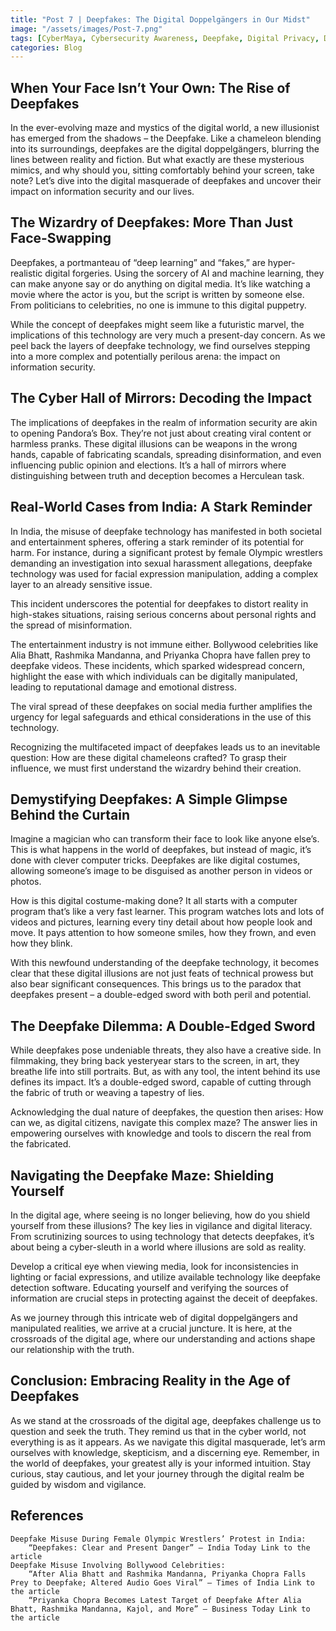 ```yaml
---
title: "Post 7 | Deepfakes: The Digital Doppelgängers in Our Midst"
image: "/assets/images/Post-7.png"
tags: [CyberMaya, Cybersecurity Awareness, Deepfake, Digital Privacy, DPDPA, Identity Theft]
categories: Blog
---
```

## When Your Face Isn’t Your Own: The Rise of Deepfakes

In the ever-evolving maze and mystics of the digital world, a new illusionist has emerged from the shadows – the Deepfake. Like a chameleon blending into its surroundings, deepfakes are the digital doppelgängers, blurring the lines between reality and fiction. But what exactly are these mysterious mimics, and why should you, sitting comfortably behind your screen, take note? Let’s dive into the digital masquerade of deepfakes and uncover their impact on information security and our lives.

## The Wizardry of Deepfakes: More Than Just Face-Swapping

Deepfakes, a portmanteau of “deep learning” and “fakes,” are hyper-realistic digital forgeries. Using the sorcery of AI and machine learning, they can make anyone say or do anything on digital media. It’s like watching a movie where the actor is you, but the script is written by someone else. From politicians to celebrities, no one is immune to this digital puppetry.

While the concept of deepfakes might seem like a futuristic marvel, the implications of this technology are very much a present-day concern. As we peel back the layers of deepfake technology, we find ourselves stepping into a more complex and potentially perilous arena: the impact on information security.

## The Cyber Hall of Mirrors: Decoding the Impact

The implications of deepfakes in the realm of information security are akin to opening Pandora’s Box. They’re not just about creating viral content or harmless pranks. These digital illusions can be weapons in the wrong hands, capable of fabricating scandals, spreading disinformation, and even influencing public opinion and elections. It’s a hall of mirrors where distinguishing between truth and deception becomes a Herculean task.

## Real-World Cases from India: A Stark Reminder

In India, the misuse of deepfake technology has manifested in both societal and entertainment spheres, offering a stark reminder of its potential for harm. For instance, during a significant protest by female Olympic wrestlers demanding an investigation into sexual harassment allegations, deepfake technology was used for facial expression manipulation, adding a complex layer to an already sensitive issue. 

This incident underscores the potential for deepfakes to distort reality in high-stakes situations, raising serious concerns about personal rights and the spread of misinformation.

The entertainment industry is not immune either. Bollywood celebrities like Alia Bhatt, Rashmika Mandanna, and Priyanka Chopra have fallen prey to deepfake videos. These incidents, which sparked widespread concern, highlight the ease with which individuals can be digitally manipulated, leading to reputational damage and emotional distress. 

The viral spread of these deepfakes on social media further amplifies the urgency for legal safeguards and ethical considerations in the use of this technology.

Recognizing the multifaceted impact of deepfakes leads us to an inevitable question: How are these digital chameleons crafted? To grasp their influence, we must first understand the wizardry behind their creation.

## Demystifying Deepfakes: A Simple Glimpse Behind the Curtain

Imagine a magician who can transform their face to look like anyone else’s. This is what happens in the world of deepfakes, but instead of magic, it’s done with clever computer tricks. Deepfakes are like digital costumes, allowing someone’s image to be disguised as another person in videos or photos. 

How is this digital costume-making done? It all starts with a computer program that’s like a very fast learner. This program watches lots and lots of videos and pictures, learning every tiny detail about how people look and move. It pays attention to how someone smiles, how they frown, and even how they blink.

With this newfound understanding of the deepfake technology, it becomes clear that these digital illusions are not just feats of technical prowess but also bear significant consequences. This brings us to the paradox that deepfakes present – a double-edged sword with both peril and potential.

## The Deepfake Dilemma: A Double-Edged Sword

While deepfakes pose undeniable threats, they also have a creative side. In filmmaking, they bring back yesteryear stars to the screen, in art, they breathe life into still portraits. But, as with any tool, the intent behind its use defines its impact. It’s a double-edged sword, capable of cutting through the fabric of truth or weaving a tapestry of lies. 

Acknowledging the dual nature of deepfakes, the question then arises: How can we, as digital citizens, navigate this complex maze? The answer lies in empowering ourselves with knowledge and tools to discern the real from the fabricated.

## Navigating the Deepfake Maze: Shielding Yourself

In the digital age, where seeing is no longer believing, how do you shield yourself from these illusions? The key lies in vigilance and digital literacy. From scrutinizing sources to using technology that detects deepfakes, it’s about being a cyber-sleuth in a world where illusions are sold as reality. 

Develop a critical eye when viewing media, look for inconsistencies in lighting or facial expressions, and utilize available technology like deepfake detection software. Educating yourself and verifying the sources of information are crucial steps in protecting against the deceit of deepfakes.

As we journey through this intricate web of digital doppelgängers and manipulated realities, we arrive at a crucial juncture. It is here, at the crossroads of the digital age, where our understanding and actions shape our relationship with the truth.

## Conclusion: Embracing Reality in the Age of Deepfakes

As we stand at the crossroads of the digital age, deepfakes challenge us to question and seek the truth. They remind us that in the cyber world, not everything is as it appears. As we navigate this digital masquerade, let’s arm ourselves with knowledge, skepticism, and a discerning eye. Remember, in the world of deepfakes, your greatest ally is your informed intuition. Stay curious, stay cautious, and let your journey through the digital realm be guided by wisdom and vigilance.

## References

    Deepfake Misuse During Female Olympic Wrestlers’ Protest in India:
        “Deepfakes: Clear and Present Danger” – India Today Link to the article
    Deepfake Misuse Involving Bollywood Celebrities:
        “After Alia Bhatt and Rashmika Mandanna, Priyanka Chopra Falls Prey to Deepfake; Altered Audio Goes Viral” – Times of India Link to the article
        “Priyanka Chopra Becomes Latest Target of Deepfake After Alia Bhatt, Rashmika Mandanna, Kajol, and More” – Business Today Link to the article
